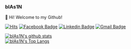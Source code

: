 ### blAs1N

👋 Hi! Welcome to my Github!

[![Hits](https://hits.seeyoufarm.com/api/count/incr/badge.svg?url=https%3A%2F%2Fgithub.com%2FblAs1N)](https://hits.seeyoufarm.com)
[![Facebook Badge](https://img.shields.io/badge/-Facebook-1877f2?style=flat-square&logo=facebook&logoColor=white&link=https://www.facebook.com/blAs1N/)](https://www.facebook.com/blAs1N/)
[![Linkedin Badge](https://img.shields.io/badge/-LinkedIn-blue?style=flat-square&logo=Linkedin&logoColor=white&link=https://www.linkedin.com/in/blas1n/)](https://www.linkedin.com/in/blas1n/)
[![Gmail Badge](https://img.shields.io/badge/-Gmail-d14836?style=flat-square&logo=Gmail&logoColor=white&link=mailto:qazasa123@gmail.com)](mailto:qazasa123@gmail.com)

[![blAs1N's github stats](https://github-readme-stats.vercel.app/api?username=blAs1N&hide_border=true&thema&show_icons=true&theme=radical)](https://github.com/blAs1N)  
[![blAs1N's Top Langs](https://github-readme-stats.vercel.app/api/top-langs/?username=blAs1N&layout=compact)](https://github.com/anuraghazra/github-readme-stats)
